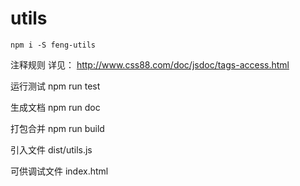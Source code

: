 # utils

```
npm i -S feng-utils
```

注释规则 详见：
http://www.css88.com/doc/jsdoc/tags-access.html

运行测试 npm run test

生成文档 npm run doc

打包合并 npm run build

引入文件 dist/utils.js

可供调试文件 index.html
